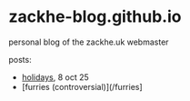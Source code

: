 # zackhe-blog.github.io
personal blog of the zackhe.uk webmaster

posts:
 - [holidays](/holidays), 8 oct 25
 - [furries (controversial)](/furries]
